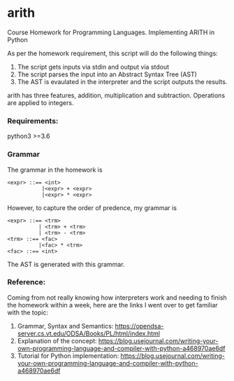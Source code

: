 # arith
Course Homework for Programming Languages. Implementing ARITH in Python

As per the homework requirement, this script will do the following things:
1. The script gets inputs via stdin and output via stdout
2. The script parses the input into an Abstract Syntax Tree (AST)
3. The AST is evaulated in the interpreter and the script outputs the results.

arith has three features, addition, multiplication and subtraction. Operations are applied to integers.

### Requirements:
python3 >=3.6

### Grammar
The grammar in the homework is
```
<expr> ::== <int>
           |<expr> + <expr>
           |<expr> * <expr>
```
However, to capture the order of predence, my grammar is
```
<expr> ::== <trm>
          | <trm> + <trm>
          | <trm> - <trm>
<trm> ::== <fac>
          |<fac> * <trm>
<fac> ::== <int>
```  
The AST is generated with this grammar.

### Reference:
Coming from not really knowing how interpreters work and needing to finish the homework within a week, here are the links I went over to get familiar with the topic:
1. Grammar, Syntax and Semantics: https://opendsa-server.cs.vt.edu/ODSA/Books/PL/html/index.html
2. Explanation of the concept: https://blog.usejournal.com/writing-your-own-programming-language-and-compiler-with-python-a468970ae6df
3. Tutorial for Python implementation: https://blog.usejournal.com/writing-your-own-programming-language-and-compiler-with-python-a468970ae6df
